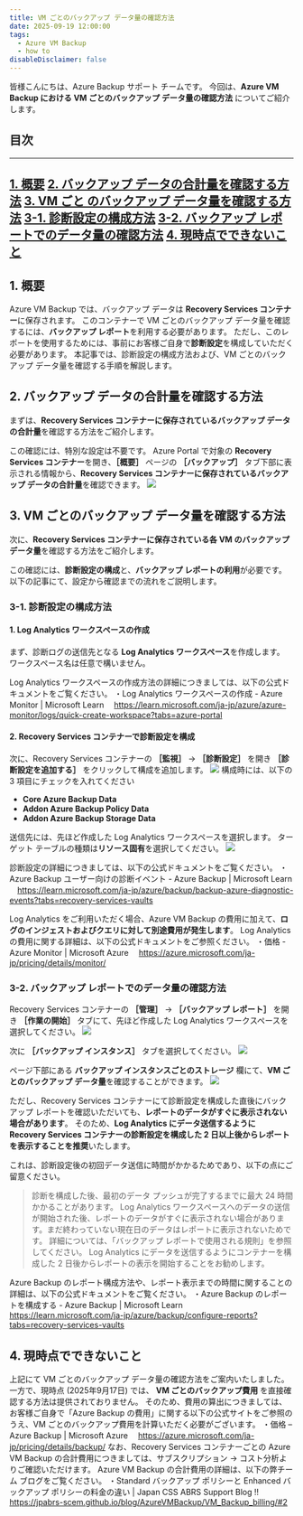 ```yaml
---
title: VM ごとのバックアップ データ量の確認方法
date: 2025-09-19 12:00:00
tags:
  - Azure VM Backup
  - how to
disableDisclaimer: false
---
```


<!-- more -->
皆様こんにちは、Azure Backup サポート チームです。
今回は、**Azure VM Backup における VM ごとのバックアップ データ量の確認方法** についてご紹介します。

## 目次
-----------------------------------------------------------
[1. 概要](#1)
[2. バックアップ データの合計量を確認する方法](#2)
[3. VM ごと のバックアップ データ量を確認する方法](#3)
[3-1. 診断設定の構成方法](#3-1)
[3-2. バックアップ レポートでのデータ量の確認方法](#3-2)
[4. 現時点でできないこと](#4)
-----------------------------------------------------------

## <a id="1"></a>1. 概要
Azure VM Backup では、バックアップ データは **Recovery Services コンテナー**に保存されます。
このコンテナーで VM ごとのバックアップ データ量を確認するには、**バックアップ レポート**を利用する必要があります。
ただし、このレポートを使用するためには、事前にお客様ご自身で**診断設定**を構成していただく必要があります。
本記事では、診断設定の構成方法および、VM ごとのバックアップ データ量を確認する手順を解説します。


## <a id="2"></a>2. バックアップ データの合計量を確認する方法
まずは、**Recovery Services コンテナーに保存されているバックアップ データの合計量**を確認する方法をご紹介します。

この確認には、特別な設定は不要です。
Azure Portal で対象の **Recovery Services コンテナー**を開き、**［概要］** ページの **［バックアップ］** タブ下部に表示される情報から、**Recovery Services コンテナーに保存されているバックアップ データの合計量**を確認できます。
![](./HowToCheckBackupDataSizePerVM/1_totalBackupSize.png)


## <a id="3"></a>3. VM ごとのバックアップ データ量を確認する方法
次に、**Recovery Services コンテナーに保存されている各 VM のバックアップ データ量**を確認する方法をご紹介します。

この確認には、**診断設定の構成**と、**バックアップ レポートの利用**が必要です。
以下の記事にて、設定から確認までの流れをご説明します。

### <a id="3-1"></a>3-1. 診断設定の構成方法
#### 1. Log Analytics ワークスペースの作成
まず、診断ログの送信先となる **Log Analytics ワークスペース**を作成します。
ワークスペース名は任意で構いません。

Log Analytics ワークスペースの作成方法の詳細につきましては、以下の公式ドキュメントをご覧ください。
・Log Analytics ワークスペースの作成 - Azure Monitor | Microsoft Learn
　https://learn.microsoft.com/ja-jp/azure/azure-monitor/logs/quick-create-workspace?tabs=azure-portal

#### 2. Recovery Services コンテナーで診断設定を構成
次に、Recovery Services コンテナーの **［監視］** → **［診断設定］** を開き **［診断設定を追加する］** をクリックして構成を追加します。
![](./HowToCheckBackupDataSizePerVM/3_1_diagnostics.png)
構成時には、以下の 3 項目にチェックを入れてください
- **Core Azure Backup Data**
- **Addon Azure Backup Policy Data**
- **Addon Azure Backup Storage Data**

送信先には、先ほど作成した Log Analytics ワークスペースを選択します。
ターゲット テーブルの種類は**リソース固有**を選択してください。
![](./HowToCheckBackupDataSizePerVM/3_1_diagnosticsSetting.png)

診断設定の詳細につきましては、以下の公式ドキュメントをご覧ください。
・Azure Backup ユーザー向けの診断イベント - Azure Backup | Microsoft Learn
　https://learn.microsoft.com/ja-jp/azure/backup/backup-azure-diagnostic-events?tabs=recovery-services-vaults

Log Analytics をご利用いただく場合、Azure VM Backup の費用に加えて、**ログのインジェストおよびクエリに対して別途費用が発生します**。
Log Analytics の費用に関する詳細は、以下の公式ドキュメントをご参照ください。
・価格 - Azure Monitor | Microsoft Azure
　https://azure.microsoft.com/ja-jp/pricing/details/monitor/

### <a id="3-2"></a>3-2. バックアップ レポートでのデータ量の確認方法
Recovery Services コンテナーの **［管理］** → **［バックアップ レポート］** を開き **［作業の開始］** タブにて、先ほど作成した Log Analytics ワークスペースを選択してください。
![](./HowToCheckBackupDataSizePerVM/3_2_backupReport.png)

次に **［バックアップ インスタンス］** タブを選択してください。
![](./HowToCheckBackupDataSizePerVM/3_2_backupReportBackupInstanceTab.png)

ページ下部にある **バックアップ インスタンスごとのストレージ** 欄にて、**VM ごとのバックアップ データ量**を確認することができます。
![](./HowToCheckBackupDataSizePerVM/3_2_backupData.png)

ただし、Recovery Services コンテナーにて診断設定を構成した直後にバックアップ レポートを確認いただいても、**レポートのデータがすぐに表示されない場合があります**。
そのため、**Log Analytics にデータ送信するように Recovery Services コンテナーの診断設定を構成した 2 日以上後からレポートを表示することを推奨**いたします。

これは、診断設定後の初回データ送信に時間がかかるためであり、以下の点にご留意ください。
> 診断を構成した後、最初のデータ プッシュが完了するまでに最大 24 時間かかることがあります。 Log Analytics ワークスペースへのデータの送信が開始された後、レポートのデータがすぐに表示されない場合があります。まだ終わっていない現在日のデータはレポートに表示されないためです。 詳細については、「バックアップ レポートで使用される規則」を参照してください。 Log Analytics にデータを送信するようにコンテナーを構成した 2 日後からレポートの表示を開始することをお勧めします。

Azure Backup のレポート構成方法や、レポート表示までの時間に関することの詳細は、以下の公式ドキュメントをご覧ください。
・Azure Backup のレポートを構成する - Azure Backup | Microsoft Learn
　https://learn.microsoft.com/ja-jp/azure/backup/configure-reports?tabs=recovery-services-vaults


## <a id="4"></a>4. 現時点でできないこと
上記にて VM ごとのバックアップ データ量の確認方法をご案内いたしました。
一方で、現時点 (2025年9月17日) では、 **VM ごとのバックアップ費用** を直接確認する方法は提供されておりません。
そのため、費用の算出につきましては、お客様ご自身で「Azure Backup の費用」に関する以下の公式サイトをご参照のうえ、VM ごとのバックアップ費用を計算いただく必要がございます。
・価格 – Azure Backup | Microsoft Azure
　https://azure.microsoft.com/ja-jp/pricing/details/backup/
なお、Recovery Services コンテナーごとの Azure VM Backup の合計費用につきましては、サブスクリプション → コスト分析よりご確認いただけます。
Azure VM Backup の合計費用の詳細は、以下の弊チーム ブログをご覧ください。
・Standard バックアップ ポリシーと Enhanced バックアップ ポリシーの料金の違い | Japan CSS ABRS Support Blog !!
　https://jpabrs-scem.github.io/blog/AzureVMBackup/VM_Backup_billing/#2
